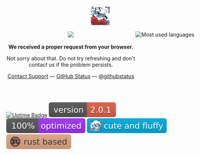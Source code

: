 <p align="center">
	 <a href="#"><img width="50" src="me.png"></a>
</p>

<a href="#"><img align="right" src="https://readme-card-themackabu.vercel.app/api/top-langs/?username=theMackabu&hide=java,html,ruby,roff&langs_count=10&v=174&theme=dark&layout=compact&hide_border=true&bg_color=0D1117&exclude_repo=readme-card,ember,twitter,voteit,recycle_saas,StudentInfoSystem" height="220px" alt="Most used languages"></a>

<p align="center">
	 <a href="#"><img width="40" src="https://github.githubassets.com/images/mona-loading-default.gif"></a>
</p>
<p align="center"><b>We received a proper request from your browser.</b></p>
<p align="center">Not sorry about that. Do not try refreshing and don't contact us if the problem persists.</p>
<p align="center">
	 <a href="https://theMackabu.dev">Contact Support</a> —
	 <a href="https://theMackabu.dev">GitHub Status</a> —
	 <a href="https://theMackabu.dev">@githubstatus</a>
</p>

<br /><br />

<a href="#"><img src="https://uptime.betterstack.com/status-badges/v2/monitor/wlvn.svg" alt="Uptime Badge"></a>
<a href="#"><img src="badges/version.svg" alt="Version Badge"></a>
<a href="#"><img src="badges/personal.svg" alt="Personal Badge"></a>
<a href="#"><img src="badges/furry.svg" alt="Furry Badge"></a>
<a href="#"><img src="badges/rust.svg" alt="Rust Badge"></a>
